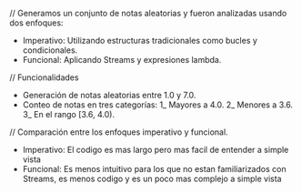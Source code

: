 // Generamos un conjunto de notas aleatorias y fueron analizadas usando dos enfoques:

- Imperativo: Utilizando estructuras tradicionales como bucles y condicionales.
- Funcional: Aplicando Streams y expresiones lambda.

// Funcionalidades

- Generación de notas aleatorias entre 1.0 y 7.0.
- Conteo de notas en tres categorías:
  1_ Mayores a 4.0.
  2_ Menores a 3.6.
  3_ En el rango [3.6, 4.0).

// Comparación entre los enfoques imperativo y funcional.

- Imperativo: El codigo es mas largo pero mas facil de entender a simple vista
- Funcional: Es menos intuitivo para los que no estan familiarizados con Streams, es menos codigo y es un poco mas complejo a simple vista 
